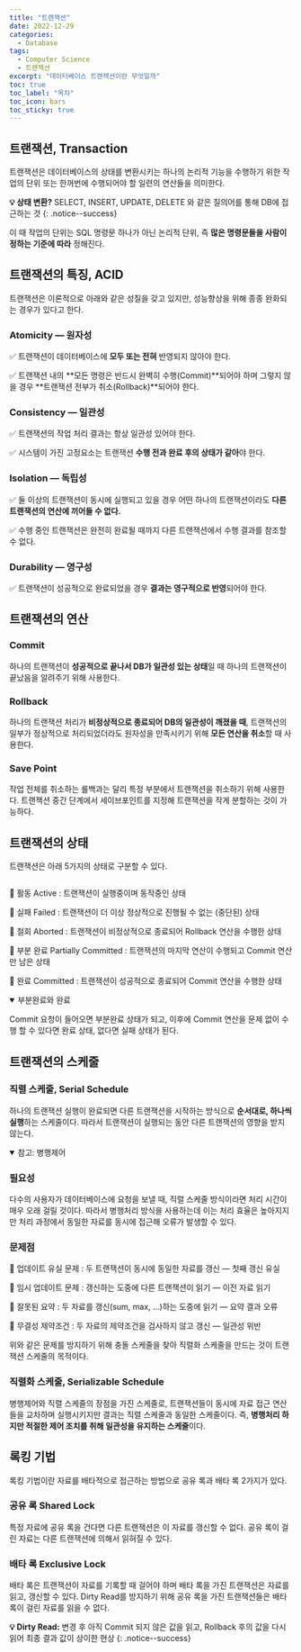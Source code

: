```yaml
---
title: "트랜잭션"
date: 2022-12-29
categories:
  - Database
tags:
  - Computer Science
  - 트랜잭션
excerpt: "데이터베이스 트랜잭션이란 무엇일까"
toc: true
toc_label: "목차"
toc_icon: bars
toc_sticky: true
---
```


## 트랜잭션, Transaction

트랜잭션은 데이터베이스의 상태를 변환시키는 하나의 논리적 기능을 수행하기 위한 작업의 단위 또는 한꺼번에 수행되어야 할 일련의 연산들을 의미한다.

**💡 상태 변환?** SELECT, INSERT, UPDATE, DELETE 와 같은 질의어를 통해 DB에 접근하는 것
{: .notice--success}

이 때 작업의 단위는 SQL 명령문 하나가 아닌 논리적 단위, 즉 **많은 명령문들을 사람이 정하는 기준에 따라** 정해진다.

## 트랜잭션의 특징, ACID

트랜잭션은 이론적으로 아래와 같은 성질을 갖고 있지만, 성능향상을 위해 종종 완화되는 경우가 있다고 한다.

### Atomicity — 원자성

✅ 트랜잭션이 데이터베이스에 **모두 또는 전혀** 반영되지 않아야 한다.

✅ 트랜잭션 내의 **모든 명령은 반드시 완벽히 수행(Commit)**되어야 하며 그렇지 않을 경우 **트랜잭션 전부가 취소(Rollback)**되어야 한다.

### Consistency — 일관성

✅ 트랜잭션의 작업 처리 결과는 항상 일관성 있어야 한다.

✅ 시스템이 가진 고정요소는 트랜잭션 **수행 전과 완료 후의 상태가 같아**야 한다.

### Isolation — 독립성

✅ 둘 이상의 트랜잭션이 동시에 실행되고 있을 경우 어떤 하나의 트랜잭션이라도 **다른 트랜잭션의 연산에 끼어들 수 없다.**

✅ 수행 중인 트랜잭션은 완전히 완료될 때까지 다른 트랜잭션에서 수행 결과를 참조할 수 없다.

### Durability — 영구성

✅ 트랜잭션이 성공적으로 완료되었을 경우 **결과는 영구적으로 반영**되어야 한다.

## 트랜잭션의 연산

### Commit

하나의 트랜잭션이 **성공적으로 끝나서 DB가 일관성 있는 상태**일 때 하나의 트랜잭션이 끝났음을 알려주기 위해 사용한다.

### Rollback

하나의 트랜잭션 처리가 **비정상적으로 종료되어 DB의 일관성이 깨졌을 때**, 트랜잭션의 일부가 정상적으로 처리되었더라도 원자성을 만족시키기 위해 **모든 연산을 취소**할 때 사용한다.

### Save Point

작업 전체를 취소하는 롤백과는 달리 특정 부분에서 트랜잭션을 취소하기 위해 사용한다. 트랜잭션 중간 단계에서 세이브포인트를 지정해 트랜잭션을 작게 분할하는 것이 가능하다.

## 트랜잭션의 상태

트랜잭션은 아래 5가지의 상태로 구분할 수 있다.

<figure class="align-center">
  <img src="{{ site.url }}{{ site.baseurl }}/assets/images/cs/database/ts.png" alt="">
</figure>

🔎 활동 Active : 트랜잭션이 실행중이며 동작중인 상태

🔎 실패 Failed : 트랜잭션이 더 이상 정상적으로 진행될 수 없는 (중단된) 상태

🔎 철회 Aborted : 트랜잭션이 비정상적으로 종료되어 Rollback 연산을 수행한 상태

🔎 부분 완료 Partially Committed : 트랜잭션의 마지막 연산이 수행되고 Commit 연산만 남은 상태

🔎 완료 Committed : 트랜잭션이 성공적으로 종료되어 Commit 연산을 수행한 상태

<details open>
<summary>부분완료와 완료</summary>
<div markdown="1">

Commit 요청이 들어오면 부분완료 상태가 되고, 이후에 Commit 연산을 문제 없이 수행 할 수 있다면 완료 상태, 없다면 실패 상태가 된다.

</div>
</details>
    

## 트랜잭션의 스케줄

### 직렬 스케줄, Serial Schedule

하나의 트랜잭션 실행이 완료되면 다른 트랜잭션을 시작하는 방식으로 **순서대로, 하나씩 실행**하는 스케줄이다. 따라서 트랜잭션이 실행되는 동안 다른 트랜잭션의 영향을 받지 않는다.


<details open>
<summary>참고: 병행제어</summary>
<div markdown="1">

### 필요성
    
다수의 사용자가 데이터베이스에 요청을 보낼 때, 직렬 스케줄 방식이라면 처리 시간이 매우 오래 걸릴 것이다. 따라서 병행처리 방식을 사용하는데 이는 처리 효율은 높아지지만 처리 과정에서 동일한 자료를 동시에 접근해 오류가 발생할 수 있다. 

### 문제점

🔎 업데이트 유실 문제 : 두 트랜잭션이 동시에 동일한 자료를 갱신 — 첫째 갱신 유실

🔎 임시 업데이트 문제 : 갱신하는 도중에 다른 트랜잭션이 읽기 — 이전 자료 읽기

🔎 잘못된 요약 : 두 자료를 갱신(sum, max, …)하는 도중에 읽기 — 요약 결과 오류

🔎 무결성 제약조건 : 두 자료의 제약조건을 검사하지 않고 갱신 — 일관성 위반

위와 같은 문제를 방지하기 위해 충돌 스케줄을 찾아 직렬화 스케줄을 만드는 것이 트랜잭션 스케줄의 목적이다.

</div>
</details>


### 직렬화 스케줄, Serializable Schedule

병행제어와 직렬 스케줄의 장점을 가진 스케줄로, 트랜잭션들이 동시에 자료 접근 연산들을 교차하며 실행시키지만 결과는 직렬 스케줄과 동일한 스케줄이다. 즉, **병행처리 하지만 적절한 제어 조치를 취해 일관성을 유지하는 스케줄**이다.

## 록킹 기법

록킹 기법이란 자료를 배타적으로 접근하는 방법으로 공유 록과 배타 록 2가지가 있다.

### 공유 록 Shared Lock

특정 자료에 공유 록을 건다면 다른 트랜잭션은 이 자료를 갱신할 수 없다. 공유 록이 걸린 자료는 다른 트랜잭션에 의해서 읽혀질 수 있다.

### 배타 록 Exclusive Lock

배타 록은 트랜잭션이 자료를 기록할 때 걸어야 하며 배타 록을 가진 트랜잭션은 자료를 읽고, 갱신할 수 있다. Dirty Read를 방지하기 위해 공유 록을 가진 트랜잭션들은 배타 록이 걸린 자료를 읽을 수 없다. 

**💡 Dirty Read:** 변경 후 아직 Commit 되지 않은 값을 읽고, Rollback 후의 값을 다시 읽어 최종 결과 값이 상이한 현상
{: .notice--success}
